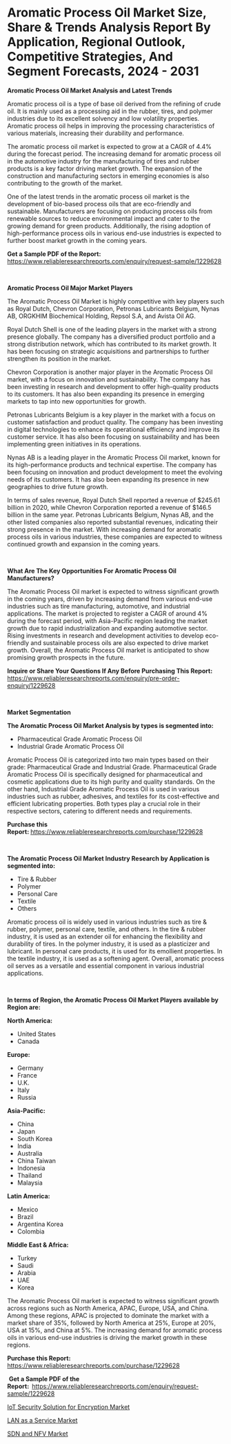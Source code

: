 <p><h1>Aromatic Process Oil Market Size, Share & Trends Analysis Report By Application, Regional Outlook, Competitive Strategies, And Segment Forecasts, 2024 - 2031</h1></p><p><strong>Aromatic Process Oil Market Analysis and Latest Trends</strong></p>
<p><p>Aromatic process oil is a type of base oil derived from the refining of crude oil. It is mainly used as a processing aid in the rubber, tires, and polymer industries due to its excellent solvency and low volatility properties. Aromatic process oil helps in improving the processing characteristics of various materials, increasing their durability and performance.</p><p>The aromatic process oil market is expected to grow at a CAGR of 4.4% during the forecast period. The increasing demand for aromatic process oil in the automotive industry for the manufacturing of tires and rubber products is a key factor driving market growth. The expansion of the construction and manufacturing sectors in emerging economies is also contributing to the growth of the market.</p><p>One of the latest trends in the aromatic process oil market is the development of bio-based process oils that are eco-friendly and sustainable. Manufacturers are focusing on producing process oils from renewable sources to reduce environmental impact and cater to the growing demand for green products. Additionally, the rising adoption of high-performance process oils in various end-use industries is expected to further boost market growth in the coming years.</p></p>
<p><strong>Get a Sample PDF of the Report:&nbsp;</strong> <a href="https://www.reliableresearchreports.com/enquiry/request-sample/1229628">https://www.reliableresearchreports.com/enquiry/request-sample/1229628</a></p>
<p>&nbsp;</p>
<p><strong>Aromatic Process Oil Major Market Players</strong></p>
<p><p>The Aromatic Process Oil Market is highly competitive with key players such as Royal Dutch, Chevron Corporation, Petronas Lubricants Belgium, Nynas AB, ORGKHIM Biochemical Holding, Repsol S.A, and Avista Oil AG. </p><p>Royal Dutch Shell is one of the leading players in the market with a strong presence globally. The company has a diversified product portfolio and a strong distribution network, which has contributed to its market growth. It has been focusing on strategic acquisitions and partnerships to further strengthen its position in the market.</p><p>Chevron Corporation is another major player in the Aromatic Process Oil market, with a focus on innovation and sustainability. The company has been investing in research and development to offer high-quality products to its customers. It has also been expanding its presence in emerging markets to tap into new opportunities for growth.</p><p>Petronas Lubricants Belgium is a key player in the market with a focus on customer satisfaction and product quality. The company has been investing in digital technologies to enhance its operational efficiency and improve its customer service. It has also been focusing on sustainability and has been implementing green initiatives in its operations.</p><p>Nynas AB is a leading player in the Aromatic Process Oil market, known for its high-performance products and technical expertise. The company has been focusing on innovation and product development to meet the evolving needs of its customers. It has also been expanding its presence in new geographies to drive future growth.</p><p>In terms of sales revenue, Royal Dutch Shell reported a revenue of $245.61 billion in 2020, while Chevron Corporation reported a revenue of $146.5 billion in the same year. Petronas Lubricants Belgium, Nynas AB, and the other listed companies also reported substantial revenues, indicating their strong presence in the market. With increasing demand for aromatic process oils in various industries, these companies are expected to witness continued growth and expansion in the coming years.</p></p>
<p>&nbsp;</p>
<p><strong>What Are The Key Opportunities For Aromatic Process Oil Manufacturers?</strong></p>
<p><p>The Aromatic Process Oil market is expected to witness significant growth in the coming years, driven by increasing demand from various end-use industries such as tire manufacturing, automotive, and industrial applications. The market is projected to register a CAGR of around 4% during the forecast period, with Asia-Pacific region leading the market growth due to rapid industrialization and expanding automotive sector. Rising investments in research and development activities to develop eco-friendly and sustainable process oils are also expected to drive market growth. Overall, the Aromatic Process Oil market is anticipated to show promising growth prospects in the future.</p></p>
<p><strong>Inquire or Share Your Questions If Any Before Purchasing This Report:</strong> <a href="https://www.reliableresearchreports.com/enquiry/pre-order-enquiry/1229628">https://www.reliableresearchreports.com/enquiry/pre-order-enquiry/1229628</a></p>
<p>&nbsp;</p>
<p><strong>Market Segmentation</strong></p>
<p><strong>The Aromatic Process Oil Market Analysis by types is segmented into:</strong></p>
<p><ul><li>Pharmaceutical Grade Aromatic Process Oil</li><li>Industrial Grade Aromatic Process Oil</li></ul></p>
<p><p>Aromatic Process Oil is categorized into two main types based on their grade: Pharmaceutical Grade and Industrial Grade. Pharmaceutical Grade Aromatic Process Oil is specifically designed for pharmaceutical and cosmetic applications due to its high purity and quality standards. On the other hand, Industrial Grade Aromatic Process Oil is used in various industries such as rubber, adhesives, and textiles for its cost-effective and efficient lubricating properties. Both types play a crucial role in their respective sectors, catering to different needs and requirements.</p></p>
<p><strong>Purchase this Report:&nbsp;</strong><a href="https://www.reliableresearchreports.com/purchase/1229628">https://www.reliableresearchreports.com/purchase/1229628</a></p>
<p>&nbsp;</p>
<p><strong>The Aromatic Process Oil Market Industry Research by Application is segmented into:</strong></p>
<p><ul><li>Tire & Rubber</li><li>Polymer</li><li>Personal Care</li><li>Textile</li><li>Others</li></ul></p>
<p><p>Aromatic process oil is widely used in various industries such as tire & rubber, polymer, personal care, textile, and others. In the tire & rubber industry, it is used as an extender oil for enhancing the flexibility and durability of tires. In the polymer industry, it is used as a plasticizer and lubricant. In personal care products, it is used for its emollient properties. In the textile industry, it is used as a softening agent. Overall, aromatic process oil serves as a versatile and essential component in various industrial applications.</p></p>
<p>&nbsp;</p>
<p><strong>In terms of Region, the Aromatic Process Oil Market Players available by Region are:</strong></p>
<p>
    <p> <strong> North America: </strong>
        <ul>
            <li>United States</li>
            <li>Canada</li>
        </ul>
        </p> 
    <p> <strong> Europe: </strong>
        <ul>
            <li>Germany</li>
            <li>France</li>
            <li>U.K.</li>
            <li>Italy</li>
            <li>Russia</li>
        </ul>
        </p> 
    <p> <strong> Asia-Pacific: </strong>
        <ul>
            <li>China</li>
            <li>Japan</li>
            <li>South Korea</li>
            <li>India</li>
            <li>Australia</li>
            <li>China Taiwan</li>
            <li>Indonesia</li>
            <li>Thailand</li>
            <li>Malaysia</li>
        </ul>
        </p> 
    <p> <strong> Latin America: </strong>
        <ul>
            <li>Mexico</li>
            <li>Brazil</li>
            <li>Argentina Korea</li>
            <li>Colombia</li>
        </ul>
        </p> 
    <p> <strong> Middle East & Africa: </strong>
        <ul>
            <li>Turkey</li>
            <li>Saudi</li>
            <li>Arabia</li>
            <li>UAE</li>
            <li>Korea</li>
        </ul>
    </p>
    </p>
<p><p>The Aromatic Process Oil market is expected to witness significant growth across regions such as North America, APAC, Europe, USA, and China. Among these regions, APAC is projected to dominate the market with a market share of 35%, followed by North America at 25%, Europe at 20%, USA at 15%, and China at 5%. The increasing demand for aromatic process oils in various end-use industries is driving the market growth in these regions.</p></p>
<p><strong>Purchase this Report: </strong><a href="https://www.reliableresearchreports.com/purchase/1229628">https://www.reliableresearchreports.com/purchase/1229628</a></p>
<p>&nbsp;<strong>Get a Sample PDF of the Report:&nbsp;&nbsp;</strong><a href="https://www.reliableresearchreports.com/enquiry/request-sample/1229628">https://www.reliableresearchreports.com/enquiry/request-sample/1229628</a></p>
<p><strong></strong></p>
<p><p><a href="https://view.publitas.com/reportprime-1/iot-security-solution-for-encryption-market-size-global-industry-overview-market-segmentation-and-forecast-2023-to-2030/">IoT Security Solution for Encryption Market</a></p><p><a href="https://view.publitas.com/reportprime-1/lan-as-a-service-market-research-report-unlocks-analysis-on-the-market-financial-status-market-size-and-market-revenue-upto-2030/">LAN as a Service Market</a></p><p><a href="https://view.publitas.com/reportprime-1/sdn-and-nfv-market-research-report-unlocks-analysis-on-the-market-financial-status-market-size-and-market-revenue-upto-2030/">SDN and NFV Market</a></p></p>
